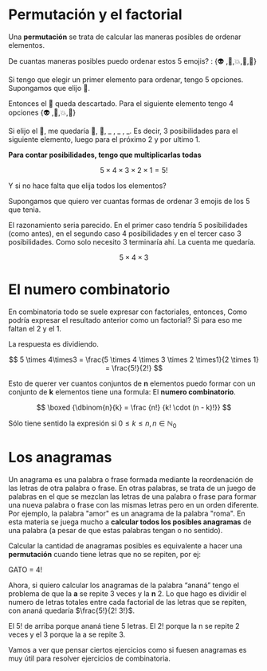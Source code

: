 
# Permutación y el factorial

Una **permutación** se trata de calcular las maneras posibles de ordenar elementos.

De cuantas maneras posibles puedo ordenar estos 5 emojis? : {👽 ,👾,💥,💠,🧶}

Si tengo que elegir un primer elemento para ordenar, tengo 5 opciones. Supongamos que elijo 🧶.


Entonces el 🧶 queda descartado. Para el siguiente elemento tengo 4 opciones {👽 ,👾,💥,💠}



Si elijo el 👾,  me quedaría 🧶, 👾, _ , _ , _. Es decir, 3 posibilidades para el siguiente elemento, luego para el próximo 2 y por ultimo 1.

**Para contar posibilidades, tengo que multiplicarlas todas**

$$
5 \times 4 \times 3 \times 2 \times 1 = 5!
$$

Y si no hace falta que elija todos los elementos?

 Supongamos que quiero ver cuantas formas de ordenar 3 emojis de los 5 que tenia.

El razonamiento seria parecido. En el primer caso tendría 5 posibilidades (como antes), en el segundo caso 4 posibilidades y en el tercer caso 3 posibilidades. Como solo necesito 3 terminaría ahí. La cuenta me quedaría.

$$
5\times4\times3
$$


# El numero combinatorio

En combinatoria todo se suele expresar con factoriales, entonces, Como podría expresar el resultado anterior como un factorial? Si para eso me faltan el 2 y el 1.

La respuesta es dividiendo.

$$
5 \times 4\times3  = \frac{5 \times 4 \times 3 \times 2 \times1}{2 \times 1} =  \frac{5!}{2!}
$$

Esto de querer ver  cuantos conjuntos de **n** elementos puedo formar con un conjunto de **k** elementos tiene una formula: El **numero combinatorio**.

$$
\boxed {\dbinom{n}{k} = \frac {n!} {k! \cdot (n - k)!}}
$$

Sólo tiene sentido la expresión si $0≤k≤n, n \in \mathbb{N}_0$

# Los anagramas

Un anagrama es una palabra o frase formada mediante la reordenación de las letras de otra palabra o frase. En otras palabras, se trata de un juego de palabras en el que se mezclan las letras de una palabra o frase para formar una nueva palabra o frase con las mismas letras pero en un orden diferente. Por ejemplo, la palabra "amor" es un anagrama de la palabra "roma". En esta materia se juega mucho a **calcular todos los posibles anagramas** de una palabra (a pesar de que estas palabras tengan o no sentido). 

Calcular la cantidad de anagramas posibles es equivalente a hacer una **permutación** cuando tiene letras que no se repiten, por ej:

GATO = 4!

Ahora, si quiero calcular los anagramas de la palabra “ananá” tengo el problema de que la **a** se repite 3 veces y la **n** 2. Lo que hago es dividir el numero de letras totales entre cada factorial de las letras que se repiten, con ananá quedaría $\frac{5!}{2! 3!}$.

El 5! de arriba porque ananá tiene 5 letras. El 2! porque la n se repite 2 veces y el 3 porque la a se repite 3.

Vamos a ver que pensar ciertos ejercicios como si fuesen anagramas es muy útil para resolver ejercicios de combinatoria.
